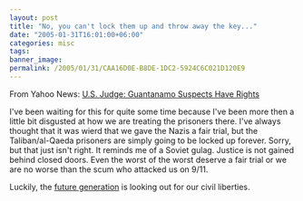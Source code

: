 ```yaml
---
layout: post
title: "No, you can't lock them up and throw away the key..."
date: "2005-01-31T16:01:00+06:00"
categories: misc 
tags: 
banner_image: 
permalink: /2005/01/31/CAA16D0E-B8DE-1DC2-5924C6C021D120E9
---
```


From Yahoo News: <a href="http://story.news.yahoo.com/news?tmpl=story&cid=578&u=/nm/20050131/pl_nm/security_guantanamo_dc_8">U.S. Judge: Guantanamo Suspects Have Rights</a>

I've been waiting for this for quite some time because I've been more then a little bit disgusted at how we are treating the prisoners there. I've always thought that it was wierd that we gave the Nazis a fair trial, but the Taliban/al-Qaeda prisoners are simply going to be locked up forever. Sorry, but that just isn't right. It reminds me of a Soviet gulag. Justice is not gained behind closed doors. Even the worst of the worst deserve a fair trial or we are no worse than the scum who attacked us on 9/11.

Luckily, the <a href="http://story.news.yahoo.com/news?tmpl=story&cid=519&e=3&u=/ap/students_first_amendment">future generation</a> is looking out for our civil liberties.